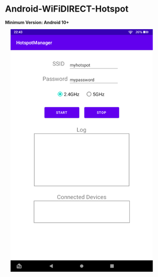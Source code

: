 # Android-WiFiDIRECT-Hotspot
**Minimum Version: Android 10+**  

<p align="center">
  <img src="screenshots/Screenshot_20220912-224358.png" height="800">
</p>
